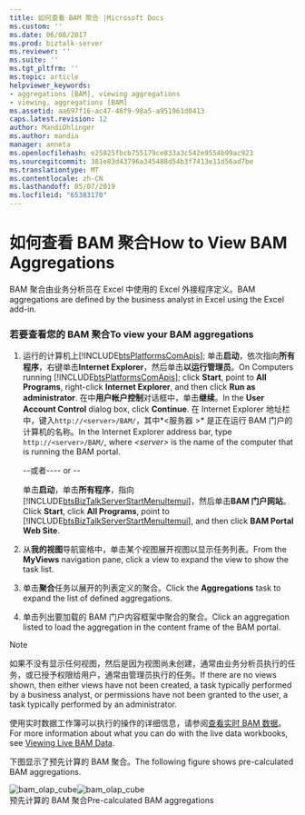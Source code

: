 ```yaml
---
title: 如何查看 BAM 聚合 |Microsoft Docs
ms.custom: ''
ms.date: 06/08/2017
ms.prod: biztalk-server
ms.reviewer: ''
ms.suite: ''
ms.tgt_pltfrm: ''
ms.topic: article
helpviewer_keywords:
- aggregations [BAM], viewing aggregations
- viewing, aggregations [BAM]
ms.assetid: aa697f16-ac47-46f9-98a5-a951961d0413
caps.latest.revision: 12
author: MandiOhlinger
ms.author: mandia
manager: anneta
ms.openlocfilehash: e25825fbcb755179ce833a3c542e9554b99ac923
ms.sourcegitcommit: 381e83d43796a345488d54b3f7413e11d56ad7be
ms.translationtype: MT
ms.contentlocale: zh-CN
ms.lasthandoff: 05/07/2019
ms.locfileid: "65383170"
---
```

# <a name="how-to-view-bam-aggregations"></a><span data-ttu-id="0fd34-102">如何查看 BAM 聚合</span><span class="sxs-lookup"><span data-stu-id="0fd34-102">How to View BAM Aggregations</span></span>
<span data-ttu-id="0fd34-103">BAM 聚合由业务分析员在 Excel 中使用的 Excel 外接程序定义。</span><span class="sxs-lookup"><span data-stu-id="0fd34-103">BAM aggregations are defined by the business analyst in Excel using the Excel add-in.</span></span>  
  
### <a name="to-view-your-bam-aggregations"></a><span data-ttu-id="0fd34-104">若要查看您的 BAM 聚合</span><span class="sxs-lookup"><span data-stu-id="0fd34-104">To view your BAM aggregations</span></span>  
  
1. <span data-ttu-id="0fd34-105">运行的计算机上[!INCLUDE[btsPlatformsComApis](../includes/btsplatformscomapis-md.md)]; 单击**启动**，依次指向**所有程序**，右键单击**Internet Explorer**，然后单击**以运行管理员**。</span><span class="sxs-lookup"><span data-stu-id="0fd34-105">On Computers running [!INCLUDE[btsPlatformsComApis](../includes/btsplatformscomapis-md.md)]; click **Start**, point to **All Programs**, right-click **Internet Explorer**, and then click **Run as administrator**.</span></span> <span data-ttu-id="0fd34-106">在中**用户帐户控制**对话框中，单击**继续**。</span><span class="sxs-lookup"><span data-stu-id="0fd34-106">In the **User Account Control** dialog box, click **Continue**.</span></span> <span data-ttu-id="0fd34-107">在 Internet Explorer 地址栏中，键入`http://<server>/BAM/`，其中*\<服务器 >* 是正在运行 BAM 门户的计算机的名称。</span><span class="sxs-lookup"><span data-stu-id="0fd34-107">In the Internet Explorer address bar, type `http://<server>/BAM/`, where *\<server>* is the name of the computer that is running the BAM portal.</span></span>  
  
    <span data-ttu-id="0fd34-108">--或者--</span><span class="sxs-lookup"><span data-stu-id="0fd34-108">-- or --</span></span>  
  
    <span data-ttu-id="0fd34-109">单击**启动**，单击**所有程序**，指向[!INCLUDE[btsBizTalkServerStartMenuItemui](../includes/btsbiztalkserverstartmenuitemui-md.md)]，然后单击**BAM 门户网站**。</span><span class="sxs-lookup"><span data-stu-id="0fd34-109">Click **Start**, click **All Programs**, point to [!INCLUDE[btsBizTalkServerStartMenuItemui](../includes/btsbiztalkserverstartmenuitemui-md.md)], and then click **BAM Portal Web Site**.</span></span>  
  
2. <span data-ttu-id="0fd34-110">从**我的视图**导航窗格中，单击某个视图展开视图以显示任务列表。</span><span class="sxs-lookup"><span data-stu-id="0fd34-110">From the **MyViews** navigation pane, click a view to expand the view to show the task list.</span></span>  
  
3. <span data-ttu-id="0fd34-111">单击**聚合**任务以展开的列表定义的聚合。</span><span class="sxs-lookup"><span data-stu-id="0fd34-111">Click the **Aggregations** task to expand the list of defined aggregations.</span></span>  
  
4. <span data-ttu-id="0fd34-112">单击列出要加载的 BAM 门户内容框架中聚合的聚合。</span><span class="sxs-lookup"><span data-stu-id="0fd34-112">Click an aggregation listed to load the aggregation in the content frame of the BAM portal.</span></span>  
  
> [!NOTE]
>  <span data-ttu-id="0fd34-113">如果不没有显示任何视图，然后是因为视图尚未创建，通常由业务分析员执行的任务，或已授予权限给用户，通常由管理员执行的任务。</span><span class="sxs-lookup"><span data-stu-id="0fd34-113">If there are no views shown, then either views have not been created, a task typically performed by a business analyst, or permissions have not been granted to the user, a task typically performed by an administrator.</span></span>  
  
 <span data-ttu-id="0fd34-114">使用实时数据工作簿可以执行的操作的详细信息，请参阅[查看实时 BAM 数据](../core/viewing-live-bam-data.md)。</span><span class="sxs-lookup"><span data-stu-id="0fd34-114">For more information about what you can do with the live data workbooks, see [Viewing Live BAM Data](../core/viewing-live-bam-data.md).</span></span>  
  
 <span data-ttu-id="0fd34-115">下图显示了预先计算的 BAM 聚合。</span><span class="sxs-lookup"><span data-stu-id="0fd34-115">The following figure shows pre-calculated BAM aggregations.</span></span>  
  
 <span data-ttu-id="0fd34-116">![](../core/media/bam-olap-cube.gif "bam_olap_cube")</span><span class="sxs-lookup"><span data-stu-id="0fd34-116">![](../core/media/bam-olap-cube.gif "bam_olap_cube")</span></span>  
<span data-ttu-id="0fd34-117">预先计算的 BAM 聚合</span><span class="sxs-lookup"><span data-stu-id="0fd34-117">Pre-calculated BAM aggregations</span></span>